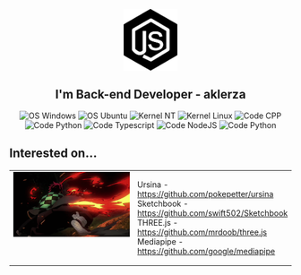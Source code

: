 <p align="center">
 <img width="96px" src="/nodejs.png" align="center" alt="nodejs_logo"/>
 <h2 align="center">I'm Back-end Developer - aklerza</h2>
</p>
<p align="center">
    <img alt="OS Windows" src="https://img.shields.io/badge/OS-Windows-red"/>
    <img alt="OS Ubuntu" src="https://img.shields.io/badge/OS-Ubuntu-red"/>
    <img alt="Kernel NT" src="https://img.shields.io/badge/Kernel-NT-orange"/>
    <img alt="Kernel Linux" src="https://img.shields.io/badge/Kernel-Linux-orange"/>
    <img alt="Code CPP" src="https://img.shields.io/badge/Code-C++-brightgreen"/>
    <img alt="Code Python" src="https://img.shields.io/badge/Code-Javascript-brightgreen"/>
    <img alt="Code Typescript" src="https://img.shields.io/badge/Code-Typescript-brightgreen"/>
    <img alt="Code NodeJS" src="https://img.shields.io/badge/Code-Node.JS-brightgreen"/>
    <img alt="Code Python" src="https://img.shields.io/badge/Code-Python-brightgreen"/>
</p>

<h2>Interested on...</h2>
<table width="100%">
  <tr>
    <td valign="top" width="50%"><img src="/🔥.gif" width="100%"></td>
    <td valign="top" width="50%"><p>Ursina - <a href="https://github.com/pokepetter/ursina">https://github.com/pokepetter/ursina</a><br>
       Sketchbook - <a href="https://github.com/swift502/Sketchbook">https://github.com/swift502/Sketchbook</a><br>
       THREE.js - <a href="https://github.com/mrdoob/three.js">https://github.com/mrdoob/three.js</a><br>
       Mediapipe - <a href="https://github.com/google/mediapipe">https://github.com/google/mediapipe</a><br></p></td>
  </tr>
</table>
